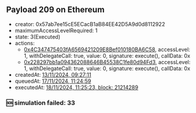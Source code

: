 ## Payload 209 on Ethereum

- creator: 0x57ab7ee15cE5ECacB1aB84EE42D5A9d0d8112922
- maximumAccessLevelRequired: 1
- state: 3(Executed)
- actions:
  - [0x4C347475403fA6569421209E8Bef010180BA6C58](https://etherscan.io/tx/0x4C347475403fA6569421209E8Bef010180BA6C58), accessLevel: 1, withDelegateCall: true, value: 0, signature: execute(), callData: 0x
  - [0x228297bb1a094362088646B45538C1fe80d94Fd3](https://etherscan.io/tx/0x228297bb1a094362088646B45538C1fe80d94Fd3), accessLevel: 1, withDelegateCall: true, value: 0, signature: execute(), callData: 0x
- createdAt: [13/11/2024, 09:27:11](https://etherscan.io/tx/0x1ca186b6e1561dedc0af598e99ca0bb7dfa6d27c80e84b9f67d0a59d33b42a17)
- queuedAt: [17/11/2024, 11:24:59](https://etherscan.io/tx/0x07ad4d2e699543d804d1b4ce609068ec128c2fdc5ebbd380c4e18e03eb425df3)
- executedAt: [18/11/2024, 11:25:23, block: 21214289](https://etherscan.io/tx/0x90537e7a5cad5f0b979e7e369051a739b57bab179ed254ec6a252f3651808fe9)

### :sos: simulation failed: 33
